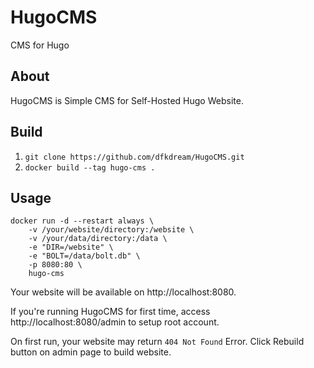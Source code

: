 # HugoCMS
CMS for Hugo
## About
HugoCMS is Simple CMS for Self-Hosted Hugo Website.
## Build
1. `git clone https://github.com/dfkdream/HugoCMS.git`
2. `docker build --tag hugo-cms .`
## Usage
```shell script
docker run -d --restart always \
    -v /your/website/directory:/website \
    -v /your/data/directory:/data \
    -e "DIR=/website" \
    -e "BOLT=/data/bolt.db" \
    -p 8080:80 \
    hugo-cms
```
Your website will be available on http://localhost:8080.

If you're running HugoCMS for first time, access http://localhost:8080/admin to setup root account.

On first run, your website may return `404 Not Found` Error. Click Rebuild button on admin page to build website.
